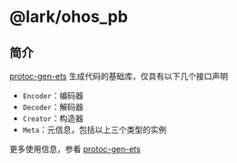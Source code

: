 # @lark/ohos_pb

## 简介

[protoc-gen-ets](https://github.com/larksuite/protoc-gen-ets) 生成代码的基础库，仅具有以下几个接口声明

- `Encoder`：编码器
- `Decoder`：解码器
- `Creator`：构造器
- `Meta`：元信息，包括以上三个类型的实例

更多使用信息，参看 [protoc-gen-ets](https://github.com/larksuite/protoc-gen-ets)
